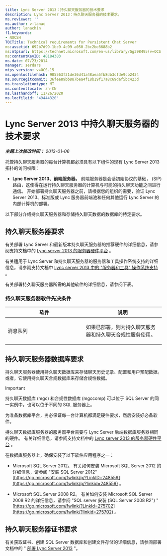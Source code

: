 ```yaml
---
title: Lync Server 2013：持久聊天服务器的技术要求
description: Lync Server 2013：持久聊天服务器的技术要求。
ms.reviewer: ''
ms.author: v-lanac
author: lanachin
f1.keywords:
- NOCSH
TOCTitle: Technical requirements for Persistent Chat Server
ms:assetid: 692b7d99-1bc9-4c99-a050-2bc2be8688b2
ms:mtpsurl: https://technet.microsoft.com/en-us/library/Gg398495(v=OCS.15)
ms:contentKeyID: 48184383
ms.date: 07/23/2014
manager: serdars
mtps_version: v=OCS.15
ms.openlocfilehash: 905563f31de36d41a48aea5fb8db3cfde9cb2434
ms.sourcegitcommit: 36fee89bb887bea4f18b19f17a8c69daf5bc423d
ms.translationtype: MT
ms.contentlocale: zh-CN
ms.lasthandoff: 11/26/2020
ms.locfileid: "49444320"
---
```

# <a name="technical-requirements-for-persistent-chat-server-in-lync-server-2013"></a>Lync Server 2013 中持久聊天服务器的技术要求

<div data-xmlns="http://www.w3.org/1999/xhtml">

<div class="topic" data-xmlns="http://www.w3.org/1999/xhtml" data-msxsl="urn:schemas-microsoft-com:xslt" data-cs="https://msdn.microsoft.com/">

<div data-asp="https://msdn2.microsoft.com/asp">



</div>

<div id="mainSection">

<div id="mainBody">

<span> </span>

_**主题上次修改时间：** 2013-01-06_

托管持久聊天服务器的每台计算机都必须具有以下组件的现有 Lync Server 2013 拓扑的访问权限：

  - **Lync Server 2013、前端服务器。** 前端服务器是会话初始协议的基础， (SIP) 路由，这使得在运行持久聊天服务器的计算机与可能的持久聊天功能之间进行通信。 开始部署持久聊天服务器之前，请根据您的组织的需要，验证 Lync Server 2013、标准版或 Lync 服务器前端池和任何其他运行 Lync Server 的内部计算机的部署。

以下部分介绍持久聊天服务器和存储持久聊天数据的数据库的特定要求。

<div>

## <a name="persistent-chat-server-requirements"></a>持久聊天服务器要求

有关部署 Lync Server 和最新版本持久聊天服务器的推荐硬件的详细信息，请参阅支持文档中的 [Lync server 2013 的服务器硬件平台](lync-server-2013-server-hardware-platforms.md) 。

有关适用于 Lync Server 和持久聊天服务器的服务器和工具操作系统支持的详细信息，请参阅支持文档中 [Lync server 2013 中的 "服务器和工具" 操作系统支持](lync-server-2013-server-and-tools-operating-system-support.md) 。

有关部署持久聊天服务器所需的其他软件的详细信息，请参阅下表。

### <a name="persistent-chat-server-software-prerequisites"></a>持久聊天服务器软件先决条件

<table>
<colgroup>
<col style="width: 50%" />
<col style="width: 50%" />
</colgroup>
<thead>
<tr class="header">
<th>软件</th>
<th>说明</th>
</tr>
</thead>
<tbody>
<tr class="odd">
<td><p>消息队列</p></td>
<td><p>如果已部署，则为持久聊天服务器和持久聊天合规性服务使用。</p></td>
</tr>
</tbody>
</table>


</div>

<div>

## <a name="persistent-chat-server-database-requirements"></a>持久聊天服务器数据库要求

持久聊天服务器使用持久聊天数据库来存储聊天历史记录、配置和用户预配数据。 或者，它使用持久聊天合规数据库来存储合规性数据。

<div>


> [!IMPORTANT]  
> 持久聊天数据库 (mgc) 和合规性数据库 (mgccomp) 可以位于 SQL Server 的同一实例中，也可以位于不同的 SQL 服务器上。



</div>

为准备数据库平台，务必保证每一台计算机都满足硬件要求，然后安装好必备软件。

持久聊天数据库服务器的服务器平台需要与 Lync Server 后端数据库服务器相同的硬件。 有关详细信息，请参阅支持文档中的 [Lync server 2013 的服务器硬件平台](lync-server-2013-server-hardware-platforms.md) 。

在数据库服务器上，确保安装了以下软件应用程序之一：

  - Microsoft SQL Server 2012。 有关如何安装 Microsoft SQL Server 2012 的详细信息，请参阅 "安装 SQL Server 2012" [https://go.microsoft.com/fwlink/p/?LinkID=248559](https://go.microsoft.com/fwlink/p/?linkid=248559) 。

  - Microsoft SQL Server 2008 R2。 有关如何安装 Microsoft SQL Server 2008 R2 的详细信息，请参阅 "SQL server 安装 (SQL Server 2008 R2") " [https://go.microsoft.com/fwlink/?LinkId=275702](https://go.microsoft.com/fwlink/?linkid=275702) 。

</div>

<div>

## <a name="persistent-chat-server-certificate-requirements"></a>持久聊天服务器证书要求

有关获取证书、创建 SQL Server 数据库和创建文件存储的详细信息，请参阅部署文档中的 " [部署 Lync Server 2013](lync-server-2013-deploying-lync-server.md) "。

</div>

</div>

<span> </span>

</div>

</div>

</div>

